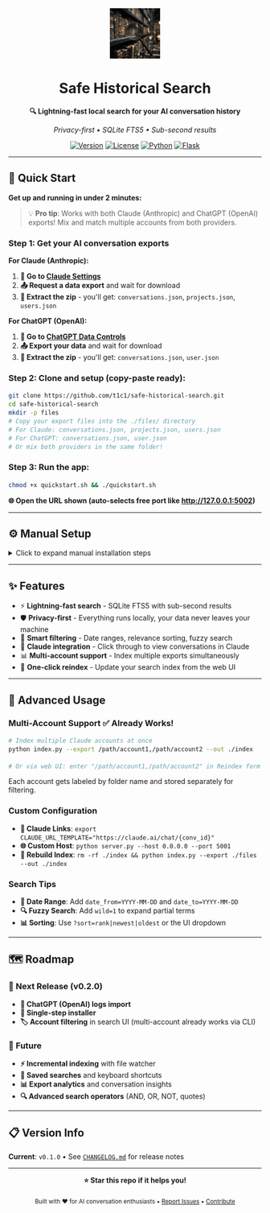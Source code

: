 <div align="center">
  <img src="logo.png" alt="Safe Historical Search" width="100" height="100">
  
  # Safe Historical Search
  
  **🔍 Lightning-fast local search for your AI conversation history**
  
  *Privacy-first • SQLite FTS5 • Sub-second results*
  
  [![Version](https://img.shields.io/badge/version-0.1.0-blue.svg)](VERSION)
  [![License](https://img.shields.io/badge/license-Apache%202.0-green.svg)](LICENSE)
  [![Python](https://img.shields.io/badge/python-3.8+-blue.svg)](https://python.org)
  [![Flask](https://img.shields.io/badge/flask-3.0+-red.svg)](https://flask.palletsprojects.com)
</div>

---

## 🚀 Quick Start

**Get up and running in under 2 minutes:**

> 💡 **Pro tip**: Works with both Claude (Anthropic) and ChatGPT (OpenAI) exports! Mix and match multiple accounts from both providers.

### Step 1: Get your AI conversation exports

**For Claude (Anthropic):**
1. **🔗 Go to [Claude Settings](https://claude.ai/settings/data-privacy-controls)**
2. **📤 Request a data export** and wait for download
3. **📂 Extract the zip** - you'll get: `conversations.json`, `projects.json`, `users.json`

**For ChatGPT (OpenAI):**
1. **🔗 Go to [ChatGPT Data Controls](https://chatgpt.com/settings/data-controls)**
2. **📤 Export your data** and wait for download
3. **📂 Extract the zip** - you'll get: `conversations.json`, `user.json`

### Step 2: Clone and setup (copy-paste ready):
```bash
git clone https://github.com/t1c1/safe-historical-search.git
cd safe-historical-search
mkdir -p files
# Copy your export files into the ./files/ directory
# For Claude: conversations.json, projects.json, users.json
# For ChatGPT: conversations.json, user.json
# Or mix both providers in the same folder!
```

### Step 3: Run the app:
```bash
chmod +x quickstart.sh && ./quickstart.sh
```

**🌐 Open the URL shown (auto-selects free port like http://127.0.0.1:5002)**

---

## ⚙️ Manual Setup

<details>
<summary>Click to expand manual installation steps</summary>

```bash
# 🐍 Create virtual environment
python -m venv .venv
source .venv/bin/activate

# 📦 Install dependencies
pip install -r requirements.txt

# 📁 Prepare data directory
mkdir -p ./files
# Copy your export files into ./files/

# 🔍 Build search index
python index.py --export ./files --out ./index

# 🚀 Start server
python server.py --db ./index/chatgpt.db --port 5001
```

</details>

---

## ✨ Features

- ⚡ **Lightning-fast search** - SQLite FTS5 with sub-second results
- 🛡️ **Privacy-first** - Everything runs locally, your data never leaves your machine
- 📅 **Smart filtering** - Date ranges, relevance sorting, fuzzy search
- 🔗 **Claude integration** - Click through to view conversations in Claude
- 📊 **Multi-account support** - Index multiple exports simultaneously
- 🔄 **One-click reindex** - Update your search index from the web UI

---

## 🎯 Advanced Usage

### Multi-Account Support ✅ Already Works!
```bash
# Index multiple Claude accounts at once
python index.py --export /path/account1,/path/account2 --out ./index

# Or via web UI: enter "/path/account1,/path/account2" in Reindex form
```
Each account gets labeled by folder name and stored separately for filtering.

### Custom Configuration
- **🔗 Claude Links**: `export CLAUDE_URL_TEMPLATE="https://claude.ai/chat/{conv_id}"`
- **🌐 Custom Host**: `python server.py --host 0.0.0.0 --port 5001`
- **🔄 Rebuild Index**: `rm -rf ./index && python index.py --export ./files --out ./index`

### Search Tips
- **📅 Date Range**: Add `date_from=YYYY-MM-DD` and `date_to=YYYY-MM-DD`
- **🔍 Fuzzy Search**: Add `wild=1` to expand partial terms
- **📊 Sorting**: Use `?sort=rank|newest|oldest` or the UI dropdown

---

## 🗺️ Roadmap

### 🎯 Next Release (v0.2.0)
- **🤖 ChatGPT (OpenAI) logs import**
- **📱 Single-step installer**
- **🏷️ Account filtering** in search UI (multi-account already works via CLI)

### 🔮 Future
- **⚡ Incremental indexing** with file watcher
- **💾 Saved searches** and keyboard shortcuts
- **📊 Export analytics** and conversation insights
- **🔍 Advanced search operators** (AND, OR, NOT, quotes)

---

## 📋 Version Info

**Current**: `v0.1.0` • See [`CHANGELOG.md`](CHANGELOG.md) for release notes

---

<div align="center">
  
  **⭐ Star this repo if it helps you!**
  
  <sub>Built with ❤️ for AI conversation enthusiasts • [Report Issues](https://github.com/t1c1/safe-historical-search/issues) • [Contribute](https://github.com/t1c1/safe-historical-search/pulls)</sub>
  
</div>